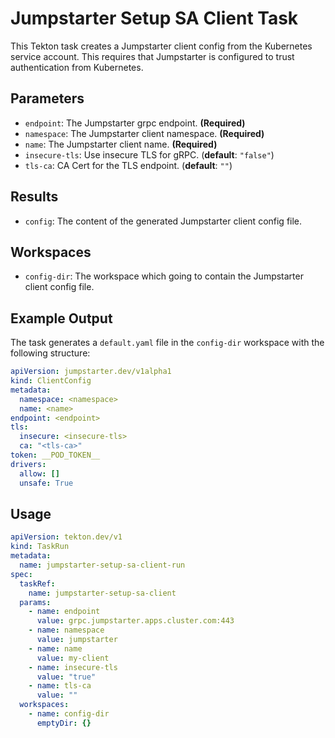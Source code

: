 # Jumpstarter Setup SA Client Task

This Tekton task creates a Jumpstarter client config from the Kubernetes service account. This requires that Jumpstarter is configured to trust authentication from Kubernetes.

## Parameters

- `endpoint`: The Jumpstarter grpc endpoint. **(Required)**
- `namespace`: The Jumpstarter client namespace. **(Required)**
- `name`: The Jumpstarter client name. **(Required)**
- `insecure-tls`: Use insecure TLS for gRPC. (**default**: `"false"`)
- `tls-ca`: CA Cert for the TLS endpoint. (**default**: `""`)

## Results

- `config`: The content of the generated Jumpstarter client config file.

## Workspaces

- `config-dir`: The workspace which going to contain the Jumpstarter client config file.

## Example Output

The task generates a `default.yaml` file in the `config-dir` workspace with the following structure:

```yaml
apiVersion: jumpstarter.dev/v1alpha1
kind: ClientConfig
metadata:
  namespace: <namespace>
  name: <name>
endpoint: <endpoint>
tls:
  insecure: <insecure-tls>
  ca: "<tls-ca>"
token: __POD_TOKEN__
drivers:
  allow: []
  unsafe: True
```

## Usage

```yaml
apiVersion: tekton.dev/v1
kind: TaskRun
metadata:
  name: jumpstarter-setup-sa-client-run
spec:
  taskRef:
    name: jumpstarter-setup-sa-client
  params:
    - name: endpoint
      value: grpc.jumpstarter.apps.cluster.com:443
    - name: namespace
      value: jumpstarter
    - name: name
      value: my-client
    - name: insecure-tls
      value: "true"
    - name: tls-ca
      value: ""
  workspaces:
    - name: config-dir
      emptyDir: {}
```
